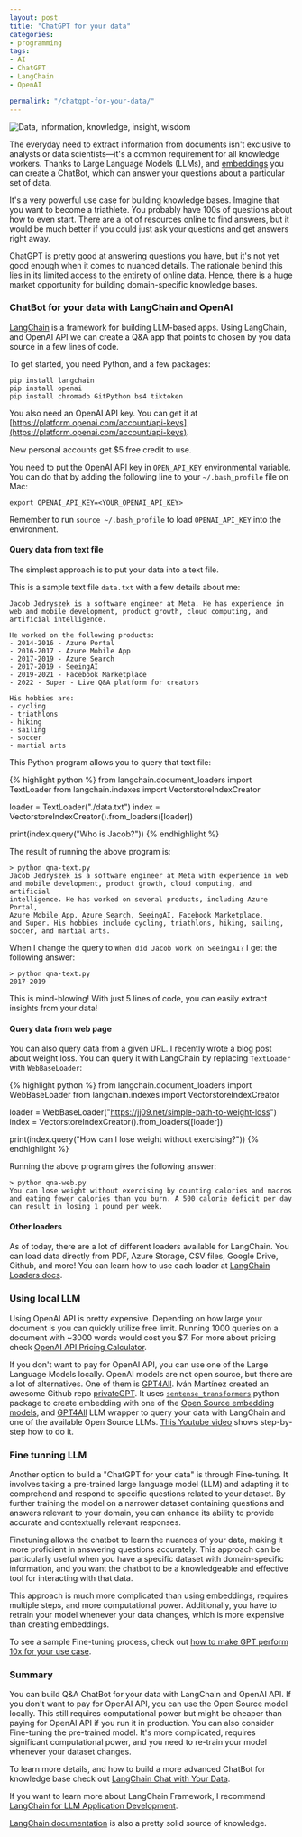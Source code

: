 ```yaml
---
layout: post
title: "ChatGPT for your data"
categories:
- programming
tags:
- AI
- ChatGPT
- LangChain
- OpenAI

permalink: "/chatgpt-for-your-data/"
---
```


<img src="{{ site.baseurl }}/assets/2023/data-information-knowledge-insight-wisdom.jpeg" alt="Data, information, knowledge, insight, wisdom" title="Data, information, knowledge, insight, wisdom" />

The everyday need to extract information from documents isn't exclusive to analysts or data scientists—it's a common requirement for all knowledge workers. Thanks to Large Language Models (LLMs), and [embeddings](https://towardsdatascience.com/neural-network-embeddings-explained-4d028e6f0526) you can create a ChatBot, which can answer your questions about a particular set of data.

It's a very powerful use case for building knowledge bases. Imagine that you want to become a triathlete. You probably have 100s of questions about how to even start. There are a lot of resources online to find answers, but it would be much better if you could just ask your questions and get answers right away.

ChatGPT is pretty good at answering questions you have, but it's not yet good enough when it comes to nuanced details. The rationale behind this lies in its limited access to the entirety of online data. Hence, there is a huge market opportunity for building domain-specific knowledge bases.

<h3>ChatBot for your data with LangChain and OpenAI</h3>

[LangChain](https://www.langchain.com/) is a framework for building LLM-based apps. Using LangChain, and OpenAI API we can create a Q&A app that points to chosen by you data source in a few lines of code.

To get started, you need Python, and a few packages:

```
pip install langchain
pip install openai
pip install chromadb GitPython bs4 tiktoken
``` 

You also need an OpenAI API key. You can get it at [https://platform.openai.com/account/api-keys](https://platform.openai.com/account/api-keys). 

New personal accounts get <span>$</span>5 free credit to use.

You need to put the OpenAI API key in `OPEN_API_KEY` environmental variable. You can do that by adding the following line to your `~/.bash_profile` file on Mac:

```
export OPENAI_API_KEY=<YOUR_OPENAI_API_KEY>
```

Remember to run `source ~/.bash_profile` to load `OPENAI_API_KEY` into the environment.

<h4>Query data from text file</h4>

The simplest approach is to put your data into a text file.

This is a sample text file `data.txt` with a few details about me:

```
Jacob Jedryszek is a software engineer at Meta. He has experience in web and mobile development, product growth, cloud computing, and artificial intelligence.

He worked on the following products:
- 2014-2016 - Azure Portal
- 2016-2017 - Azure Mobile App
- 2017-2019 - Azure Search
- 2017-2019 - SeeingAI
- 2019-2021 - Facebook Marketplace
- 2022 - Super - Live Q&A platform for creators

His hobbies are:
- cycling
- triathlons
- hiking
- sailing
- soccer
- martial arts
```

This Python program allows you to query that text file:

{% highlight python %}
from langchain.document_loaders import TextLoader
from langchain.indexes import VectorstoreIndexCreator

loader = TextLoader("./data.txt")
index = VectorstoreIndexCreator().from_loaders([loader])

print(index.query("Who is Jacob?"))
{% endhighlight %}

The result of running the above program is:

```
> python qna-text.py
Jacob Jedryszek is a software engineer at Meta with experience in web 
and mobile development, product growth, cloud computing, and artificial 
intelligence. He has worked on several products, including Azure Portal, 
Azure Mobile App, Azure Search, SeeingAI, Facebook Marketplace, 
and Super. His hobbies include cycling, triathlons, hiking, sailing, 
soccer, and martial arts.
```

When I change the query to `When did Jacob work on SeeingAI?` I get the following answer:

```
> python qna-text.py
2017-2019
```

This is mind-blowing! With just 5 lines of code, you can easily extract insights from your data!

<h4>Query data from web page</h4>

You can also query data from a given URL. I recently wrote a blog post about weight loss. You can query it with LangChain by replacing `TextLoader` with `WebBaseLoader`:

{% highlight python %}
from langchain.document_loaders import WebBaseLoader
from langchain.indexes import VectorstoreIndexCreator

loader = WebBaseLoader("https://jj09.net/simple-path-to-weight-loss")
index = VectorstoreIndexCreator().from_loaders([loader])

print(index.query("How can I lose weight without exercising?"))
{% endhighlight %}

Running the above program gives the following answer:

```
> python qna-web.py
You can lose weight without exercising by counting calories and macros and eating fewer calories than you burn. A 500 calorie deficit per day can result in losing 1 pound per week.
```

<h4>Other loaders</h4>

As of today, there are a lot of different loaders available for LangChain. You can load data directly from PDF, Azure Storage, CSV files, Google Drive, Github, and more! You can learn how to use each loader at [LangChain Loaders docs](https://python.langchain.com/docs/integrations/document_loaders/).

<h3>Using local LLM</h3>

Using OpenAI API is pretty expensive. Depending on how large your document is you can quickly utilize free limit. Running 1000 queries on a document with ~3000 words would cost you <span>$7</span>. For more about pricing check [OpenAI API Pricing Calculator](https://gptforwork.com/tools/openai-chatgpt-api-pricing-calculator).

If you don't want to pay for OpenAI API, you can use one of the Large Language Models locally. OpenAI models are not open source, but there are a lot of alternatives. One of them is [GPT4All](https://gpt4all.io/). Iván Martínez created an awesome Github repo [privateGPT](https://github.com/imartinez/privateGPT). It uses [`sentense_transformers`](https://www.sbert.net/) python package to create embedding with one of the [Open Source embedding models](https://huggingface.co/spaces/mteb/leaderboard), and [GPT4All](https://gpt4all.io/) LLM wrapper to query your data with LangChain and one of the available Open Source LLMs. [This Youtube video](https://www.youtube.com/watch?v=jxSPx1bfl2M) shows step-by-step how to do it.

<h3>Fine tunning LLM</h3>

Another option to build a "ChatGPT for your data" is through Fine-tuning. It involves taking a pre-trained large language model (LLM) and adapting it to comprehend and respond to specific questions related to your dataset. By further training the model on a narrower dataset containing questions and answers relevant to your domain, you can enhance its ability to provide accurate and contextually relevant responses.

Finetuning allows the chatbot to learn the nuances of your data, making it more proficient in answering questions accurately. This approach can be particularly useful when you have a specific dataset with domain-specific information, and you want the chatbot to be a knowledgeable and effective tool for interacting with that data.

This approach is much more complicated than using embeddings, requires multiple steps, and more computational power. Additionally, you have to retrain your model whenever your data changes, which is more expensive than creating embeddings.

To see a sample Fine-tuning process, check out [how to make GPT perform 10x for your use case](https://www.youtube.com/watch?v=Q9zv369Ggfk).

<h3>Summary</h3>

You can build Q&A ChatBot for your data with LangChain and OpenAI API. If you don't want to pay for OpenAI API, you can use the Open Source model locally. This still requires computational power but might be cheaper than paying for OpenAI API if you run it in production. You can also consider Fine-tuning the pre-trained model. It's more complicated, requires significant computational power, and you need to re-train your model whenever your dataset changes.

To learn more details, and how to build a more advanced ChatBot for knowledge base check out [LangChain Chat with Your Data](https://www.deeplearning.ai/short-courses/langchain-chat-with-your-data/).

If you want to learn more about LangChain Framework, I recommend [LangChain for LLM Application Development](https://www.deeplearning.ai/short-courses/langchain-for-llm-application-development/).

[LangChain documentation](https://docs.langchain.com/docs/) is also a pretty solid source of knowledge.